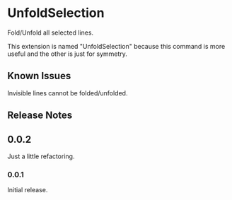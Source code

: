 # UnfoldSelection

Fold/Unfold all selected lines.

This extension is named "UnfoldSelection" because this command is more useful and the other is just for symmetry.

## Known Issues

Invisible lines cannot be folded/unfolded.

## Release Notes

## 0.0.2

Just a little refactoring.

### 0.0.1

Initial release.
